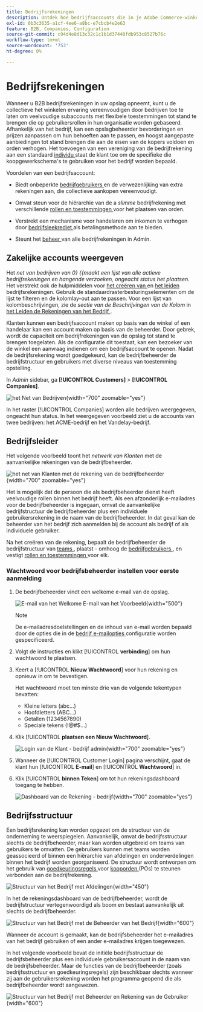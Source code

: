 ```yaml
---
title: Bedrijfsrekeningen
description: Ontdek hoe bedrijfsaccounts die in je Adobe Commerce-winkel worden beheerd, het mogelijk maken om meerdere kopers die tot hetzelfde bedrijf behoren, tot één bedrijfsaccount te laten samenvoegen.
exl-id: 0b3c3635-a1cf-4ee6-a8bc-e7cbcb4e2e63
feature: B2B, Companies, Configuration
source-git-commit: c94d4e8d13c32c1c1b1d37440fdb953c8527b76c
workflow-type: tm+mt
source-wordcount: '753'
ht-degree: 0%

---
```


# Bedrijfsrekeningen

Wanneer u B2B bedrijfsrekeningen in uw opslag opneemt, kunt u de collectieve het winkelen ervaring vereenvoudigen door bedrijven toe te laten om veelvoudige subaccounts met flexibele toestemmingen tot stand te brengen die op gebruikersrollen in hun organisatie worden gebaseerd. Afhankelijk van het bedrijf, kan een opslagbeheerder bevorderingen en prijzen aanpassen om hun behoeften aan te passen, en hoogst aangepaste aanbiedingen tot stand brengen die aan de eisen van de kopers voldoen en orden verhogen. Het toevoegen van een vereniging van de bedrijfrekening aan een standaard [ individu ](../customers/account-create.md) staat de klant toe om de specifieke die koopgewerkschema&#39;s te gebruiken voor het bedrijf worden bepaald.

Voordelen van een bedrijfsaccount:

- Biedt onbeperkte [ bedrijfgebruikers ](account-company-users.md) en de verwezenlijking van extra rekeningen aan, die collectieve aankopen vereenvoudigt.

- Omvat steun voor de hiërarchie van de a _slimme_ bedrijfrekening met verschillende [ rollen en toestemmingen ](account-company-roles-permissions.md) voor het plaatsen van orden.

- Verstrekt een mechanisme voor handelaren om inkomen te verhogen door [ bedrijfsleekrediet ](credit-company.md) als betalingsmethode aan te bieden.

- Steunt het [ beheer ](account-company-manage.md) van alle bedrijfrekeningen in Admin.

## Zakelijke accounts weergeven

Het _net van bedrijven van 0} {{maakt een lijst van alle actieve bedrijfrekeningen en hangende verzoeken, ongeacht status het plaatsen._ Het verstrekt ook de hulpmiddelen voor [ het creëren van ](account-company-create.md) en [ het leiden ](account-company-manage.md) bedrijfsrekeningen. Gebruik de standaardrasterbesturingselementen om de lijst te filteren en de kolomlay-out aan te passen. Voor een lijst van kolombeschrijvingen, zie de _sectie van de Beschrijvingen van de Kolom_ in [ het Leiden de Rekeningen van het Bedrijf ](account-company-manage.md).

Klanten kunnen een bedrijfsaccount maken op basis van de winkel of een handelaar kan een account maken op basis van de beheerder. Door gebrek, wordt de capaciteit om bedrijfrekeningen van de opslag tot stand te brengen toegelaten. Als de configuratie dit toestaat, kan een bezoeker van de winkel een aanvraag indienen om een bedrijfsaccount te openen. Nadat de bedrijfsrekening wordt goedgekeurd, kan de bedrijfbeheerder de bedrijfstructuur en gebruikers met diverse niveaus van toestemming opstelling.

In _Admin_ sidebar, ga **[!UICONTROL Customers]** > **[!UICONTROL Companies]**.

![ het Net van Bedrijven ](./assets/companies-grid.png){width="700" zoomable="yes"}

In het raster [!UICONTROL Companies] worden alle bedrijven weergegeven, ongeacht hun status. In het weergegeven voorbeeld ziet u de accounts van twee bedrijven: het ACME-bedrijf en het Vandelay-bedrijf.

## Bedrijfsleider

Het volgende voorbeeld toont het _netwerk van Klanten_ met de aanvankelijke rekeningen van de bedrijfbeheerder.

![ het net van Klanten met de rekening van de bedrijfbeheerder ](./assets/company-admin-user-account.png){width="700" zoomable="yes"}

Het is mogelijk dat de persoon die als bedrijfbeheerder dienst heeft veelvoudige rollen binnen het bedrijf heeft. Als een afzonderlijk e-mailadres voor de bedrijfbeheerder is ingegaan, omvat de aanvankelijke bedrijfstructuur de bedrijfbeheerder plus een individuele gebruikersrekening in de naam van de bedrijfbeheerder. In dat geval kan de beheerder van het bedrijf zich aanmelden bij de account als bedrijf of als individuele gebruiker.

Na het creëren van de rekening, bepaalt de bedrijfbeheerder de bedrijfstructuur van [ teams ](account-company-structure.md), plaatst - omhoog de [ bedrijfgebruikers ](account-company-users.md), en vestigt [ rollen en toestemmingen ](account-company-roles-permissions.md) voor elk.

### Wachtwoord voor bedrijfsbeheerder instellen voor eerste aanmelding

1. De bedrijfbeheerder vindt een welkome e-mail van de opslag.

   ![ E-mail van het Welkome E-mail van het Voorbeeld ](./assets/company-admin-welcome-email.png){width="500"}

   >[!NOTE]
   >
   >De e-mailadresdoelstellingen en de inhoud van e-mail worden bepaald door de opties die in de [ bedrijf e-mailopties ](email-company-configuration.md) configuratie worden gespecificeerd.

1. Volgt de instructies en klikt [!UICONTROL **verbinding**] om hun wachtwoord te plaatsen.

1. Keert a [!UICONTROL **Nieuw Wachtwoord**] voor hun rekening en opnieuw in om te bevestigen.

   Het wachtwoord moet ten minste drie van de volgende tekentypen bevatten:

   - Kleine letters (abc...)
   - Hoofdletters (ABC...)
   - Getallen (1234567890)
   - Speciale tekens (!@#$...)

1. Klik [!UICONTROL **plaatsen een Nieuw Wachtwoord**].

   ![ Login van de Klant - bedrijf admin ](./assets/company-admin-account-login.png){width="700" zoomable="yes"}

1. Wanneer de [!UICONTROL Customer Login] pagina verschijnt, gaat de klant hun [!UICONTROL **E-mail**] en [!UICONTROL **Wachtwoord**] in.

1. Klik [!UICONTROL **binnen Teken**] om tot hun rekeningsdashboard toegang te hebben.

   ![ Dashboard van de Rekening - bedrijf ](./assets/account-dashboard-company.png){width="700" zoomable="yes"}

## Bedrijfsstructuur

Een bedrijfsrekening kan worden opgezet om de structuur van de onderneming te weerspiegelen. Aanvankelijk, omvat de bedrijfsstructuur slechts de bedrijfbeheerder, maar kan worden uitgebreid om teams van gebruikers te omvatten. De gebruikers kunnen met teams worden geassocieerd of binnen een hiërarchie van afdelingen en onderverdelingen binnen het bedrijf worden georganiseerd. De structuur wordt ontworpen om het gebruik van [ goedkeuringsregels ](account-dashboard-approval-rules.md) voor [ kooporden ](purchase-order-flow.md) (POs) te steunen verbonden aan de bedrijfrekening.

![ Structuur van het Bedrijf met Afdelingen ](./assets/company-structure-diagram.svg){width="450"}

In het de rekeningsdashboard van de bedrijfbeheerder, wordt de bedrijfstructuur vertegenwoordigd als boom en bestaat aanvankelijk uit slechts de bedrijfbeheerder.

![ Structuur van het Bedrijf met de Beheerder van het Bedrijf ](./assets/company-structure-tree-admin.png){width="600"}

Wanneer de account is gemaakt, kan de bedrijfsbeheerder het e-mailadres van het bedrijf gebruiken of een ander e-mailadres krijgen toegewezen.

In het volgende voorbeeld bevat de initiële bedrijfsstructuur de bedrijfsbeheerder plus een individuele gebruikersaccount in de naam van de bedrijfsbeheerder. Maar de functies van de bedrijfbeheerder (zoals bedrijfsstructuur en goedkeuringsregels) zijn beschikbaar slechts wanneer zij aan de gebruikersrekening worden het programma geopend die als bedrijfbeheerder wordt aangewezen.

![ Structuur van het Bedrijf met Beheerder en Rekening van de Gebruiker ](./assets/company-structure-tree-admin-user.png){width="600"}
